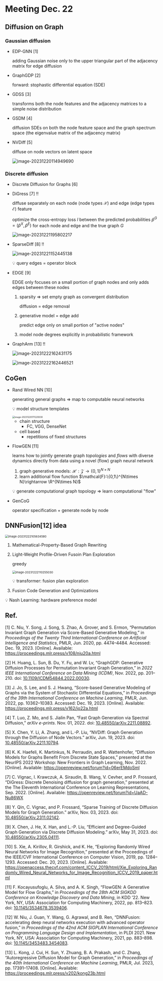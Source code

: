 # Meeting Dec. 22





## Diffusion on Graph

### Gaussian diffusion

- EDP-GNN [1]

  adding Gaussian noise only to the upper triangular part of the adjacency matrix for edge diffusion 

- GraphGDP [2]

  forward: stophastic differential equation (SDE)

- GDSS [3]

  transforms both the node features and the adjacency matrices to a simple noise distribution

- GSDM [4]

  diffusion SDEs on both the node feature space and the graph spectrum space (the eigenvalue matrix of the adjacency matrix)

- NVDiff [5]

  diffuse on node vectors on latent space

  ![image-20231220114949690](../assets/images/image-20231220114949690.png)

### Discrete diffusion

- Discrete Diffusion for Graphs [6]

- DiGress [7] ‼️

  diffuse separately on each node (node types $\mathcal{X}$) and edge (edge types $\mathcal{E}$) feature

  optimize the cross-entropy loss $l$ between the predicted probabilities $\hat p^G=(\hat p^X,\hat p ^E)$ for each node and edge and the true graph $G$

  ![image-20231221195802217](../assets/images/image-20231221195802217.png)

- SparseDiff [8] ‼️

  ![image-20231221152445138](../assets/images/image-20231221152445138.png)

  💡 query edges = operator block

- EDGE [9]

  EDGE only focuses on a small portion of graph nodes and only adds edges between these nodes

  1. sparsity => set empty graph as convergent distribution

     diffusion = edge removal

  2. generative model = edge add

     predict edge only on small portion of "active nodes"

  3. model node degrees explicitly in probabilistic framework

- GraphArm [13] ‼️

  ![image-20231222162431175](../assets/images/image-20231222162431175.png)

  ![image-20231222162446521](../assets/images/image-20231222162446521.png)

  



## CoGen

- Rand Wired NN [10]

  generating general graphs => map to computable neural networks

  💡 model structure templates

  <img src="../assets/images/image-20231220171220030.png" alt="image-20231220171220030" style="zoom:50%;" />

  - chain structure
    - FC, VGG, DenseNet
  - cell based
    - repetitions of fixed structures

- FlowGEN [11]

  learns how to jointly generate graph *topologies* and *flows* with diverse dynamics directly from data using a novel (flow) graph neural network

  1. graph generative models: $\mathcal{H:Z}\rightarrow \{0,1\}^{N\times N}$
  2. learn additional flow function $\mathcal{F}:\{0,1\}^{N\times N}\rightarrow \R^{N\times N}$

  💡 generate computational graph topology => learn computational "flow"

- GenCoG

  operator specification + generate node by node



## DNNFusion[12] idea

<img src="../assets/images/image-20231222105634580.png" alt="image-20231222105634580" style="zoom:67%;" />

1. Mathematical-Property-Based Graph Rewriting

2. Light-Weight Profile-Driven Fusoin Plan Exploration

   greedy

   <img src="../assets/images/image-20231222110255030.png" alt="image-20231222110255030" style="zoom:67%;" />

   💡 transformer: fusion plan exploration

3. Fusion Code Generation and Optimizations

💡 Nash Learning: hardware preference model





## Ref.

[1] C. Niu, Y. Song, J. Song, S. Zhao, A. Grover, and S. Ermon, “Permutation Invariant Graph Generation via Score-Based Generative Modeling,” in *Proceedings of the Twenty Third International Conference on Artificial Intelligence and Statistics*, PMLR, Jun. 2020, pp. 4474–4484. Accessed: Dec. 19, 2023. [Online]. Available: https://proceedings.mlr.press/v108/niu20a.html

[2] H. Huang, L. Sun, B. Du, Y. Fu, and W. Lv, “GraphGDP: Generative Diffusion Processes for Permutation Invariant Graph Generation,” in *2022 IEEE International Conference on Data Mining (ICDM)*, Nov. 2022, pp. 201–210. doi: [10.1109/ICDM54844.2022.00030](https://doi.org/10.1109/ICDM54844.2022.00030).

[3] J. Jo, S. Lee, and S. J. Hwang, “Score-based Generative Modeling of Graphs via the System of Stochastic Differential Equations,” in *Proceedings of the 39th International Conference on Machine Learning*, PMLR, Jun. 2022, pp. 10362–10383. Accessed: Dec. 19, 2023. [Online]. Available: https://proceedings.mlr.press/v162/jo22a.html

[4] T. Luo, Z. Mo, and S. Jialin Pan, “Fast Graph Generation via Spectral Diffusion,” *arXiv e-prints*. Nov. 01, 2022. doi: [10.48550/arXiv.2211.08892](https://doi.org/10.48550/arXiv.2211.08892).

[5] X. Chen, Y. Li, A. Zhang, and L.-P. Liu, “NVDiff: Graph Generation through the Diffusion of Node Vectors.” arXiv, Jun. 19, 2023. doi: [10.48550/arXiv.2211.10794](https://doi.org/10.48550/arXiv.2211.10794).

[6] K. K. Haefeli, K. Martinkus, N. Perraudin, and R. Wattenhofer, “Diffusion Models for Graphs Benefit From Discrete State Spaces,” presented at the NeurIPS 2022 Workshop: New Frontiers in Graph Learning, Nov. 2022. [Online]. Available: https://openreview.net/forum?id=06erEMdoSml

[7] C. Vignac, I. Krawczuk, A. Siraudin, B. Wang, V. Cevher, and P. Frossard, “DiGress: Discrete Denoising diffusion for graph generation,” presented at the The Eleventh International Conference on Learning Representations, Sep. 2022. [Online]. Available: https://openreview.net/forum?id=UaAD-Nu86WX

[8] Y. Qin, C. Vignac, and P. Frossard, “Sparse Training of Discrete Diffusion Models for Graph Generation.” arXiv, Nov. 03, 2023. doi: [10.48550/arXiv.2311.02142](https://doi.org/10.48550/arXiv.2311.02142).

[9] X. Chen, J. He, X. Han, and L.-P. Liu, “Efficient and Degree-Guided Graph Generation via Discrete Diffusion Modeling.” arXiv, May 31, 2023. doi: [10.48550/arXiv.2305.04111](https://doi.org/10.48550/arXiv.2305.04111).

[10] S. Xie, A. Kirillov, R. Girshick, and K. He, “Exploring Randomly Wired Neural Networks for Image Recognition,” presented at the Proceedings of the IEEE/CVF International Conference on Computer Vision, 2019, pp. 1284–1293. Accessed: Dec. 20, 2023. [Online]. Available: https://openaccess.thecvf.com/content_ICCV_2019/html/Xie_Exploring_Randomly_Wired_Neural_Networks_for_Image_Recognition_ICCV_2019_paper.html

[11] F. Kocayusufoglu, A. Silva, and A. K. Singh, “FlowGEN: A Generative Model for Flow Graphs,” in *Proceedings of the 28th ACM SIGKDD Conference on Knowledge Discovery and Data Mining*, in KDD ’22. New York, NY, USA: Association for Computing Machinery, 2022, pp. 813–823. doi: [10.1145/3534678.3539406](https://doi.org/10.1145/3534678.3539406).

[12] W. Niu, J. Guan, Y. Wang, G. Agrawal, and B. Ren, “DNNFusion: accelerating deep neural networks execution with advanced operator fusion,” in *Proceedings of the 42nd ACM SIGPLAN International Conference on Programming Language Design and Implementation*, in PLDI 2021. New York, NY, USA: Association for Computing Machinery, 2021, pp. 883–898. doi: [10.1145/3453483.3454083](https://doi.org/10.1145/3453483.3454083).

[13] L. Kong, J. Cui, H. Sun, Y. Zhuang, B. A. Prakash, and C. Zhang, “Autoregressive Diffusion Model for Graph Generation,” in *Proceedings of the 40th International Conference on Machine Learning*, PMLR, Jul. 2023, pp. 17391–17408. [Online]. Available: https://proceedings.mlr.press/v202/kong23b.html

